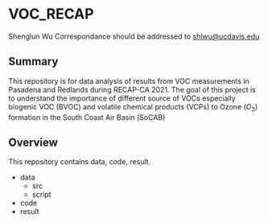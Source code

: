 # VOC_RECAP

Shenglun Wu
Correspondance should be addressed to shlwu@ucdavis.edu

## Summary
This repository is for data analysis of results from VOC measurements in Pasadena and Redlands during RECAP-CA 2021. The goal of this project is to understand the importance of different source of VOCs especially biogenic VOC (BVOC) and volatile chemical products (VCPs) to Ozone ($O_3$) formation in the South Coast Air Basin (SoCAB)

## Overview
This repository contains data, code, result.
- data
    - src
    - script
- code
- result